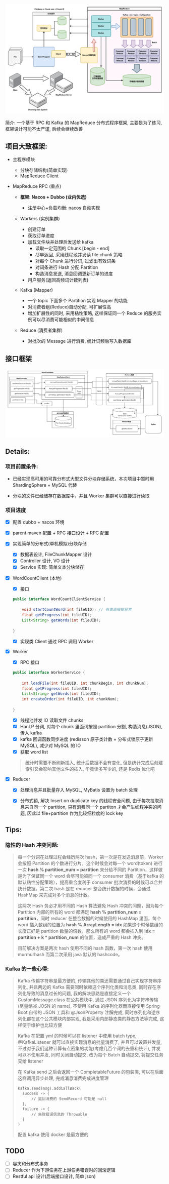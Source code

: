 ![服务框架图](.\img\服务框架图.png)





简介: 一个基于 RPC 和 Kafka 的 MapReduce 分布式程序框架, 主要是为了练习, 框架设计可能不太严谨, 后续会继续改善

## 项目大致框架:

- 主程序模块

  - 分块存储结构(简单实现)
  - MapReduce Client
- MapReduce RPC (重点)

  - **框架: Nacos + Dubbo (业内优选)**
    - 注册中心+负载均衡: nacos 自动实现
  - Workers (实例集群)
    - 创建订单
    - 获取订单进度
    - 加载文件块并处理后发送给 kafka
      - 读取一定范围的 Chunk [begin - end]
      - 尽早返回, 采用线程池并发读 file chunk 策略
      - 对每个 Chunk 进行分词, 过滤出有效词条
      - 对词条进行 Hash 分配 Partition
      - 构造消息发送, 消息回调更新订单的进度
    - 用户服务(返回高频词计数列表)
  - Kafka (Mapper)
  
    - 一个 topic 下面多个 Partition 实现 Mapper 的功能
    - 对消费者组(Reduce)自动分配, 可扩展性高
    - 增加扩展性的同时, 采用粘性策略, 这样保证同一个 Reduce 的服务实例可以尽消费可能相似的中间信息
  - Reduce (消费者集群) 
  
    - 对批次的 Message 进行消费, 统计词频后写入数据库



## 接口框架

![程序接口结构](.\img\程序接口结构.png)

## Details:

### 项目前置条件:

- 已经实现高可用的可靠分布式大型文件分块存储系统，本次项目中暂时用ShardingSphere + MySQL 代替

- 分块的文件已经储存在数据库中，并且 Worker 集群可以直接进行读取

### 项目进度

- [x] 配置 dubbo + nacos 环境

- [x] parent maven 配置 + RPC 接口设计 + RPC 配置

- [x] 实现简单的分布式(单机模拟)分块存储
  - [x] 数据表设计, FileChunkMapper 设计
  - [x] Controller 设计, VO 设计
  - [x] Service 实现: 简单文本分块储存
  
- [x] WordCountClient (本地)
  - [x] 接口
  
  ```java
  public interface WordCountClientService {
      
      void startCountWord(int fileUID); // 有事直接抛异常
      float getProgress(int fileUID);
      List<String> getWords(int fileUID);
      
  }
  ```
  
  - [x] 实现类 Client 通过 RPC 调用 Worker 
  
- [x] Worker 
  
  - [x] RPC 接口
  
  ```java
  public interface WorkerService {
  
      int loadFile(int fileUID, int chunkBegin, int chunkNum);
      float getProgress(int fileUID);
      List<String> getWords(int fileUID);
      int createOrder(int fileUID, int chunkNum);
  
  }
  ```
  
  - [x] 线程池并发 IO 读取文件 chunks
  - [x] HanLP 分词, 对每个 chunk 里面词按照 partition 分割, 构造消息(JSON), 传入 kafka
  - [x] kafka 回调函数同步进度 (redisson 原子类计数 + 分布式锁原子更新 MySQL), 减少对 MySQL 的 IO
  - [x] 获取 word list
  
  > 统计时需要不断刷新插入, 统计后数据不会有变化, 但是统计完成后创建索引又会影响其他文件的插入, 毕竟读多写少的, 还是 Redis 优化吧
  
- [x] Reducer

  - [x] 处理消息并且批量存入 MySQL, MyBatis 设置为 batch 处理
  - [x] 分布式锁, 解决 Insert on duplicate key 的线程安全问题, 由于每次拉取消息来自同一个 partition, 只有消费同一个 partiton 才会产生线程冲突的问题, 因此以 file+partition 作为比较细粒度的 lock key



## Tips:

### 隐性的 Hash 冲突问题:

> 每一个分词在处理过程会经历两次 hash，第一次是在发送消息前，Worker 会按照 Partition 的个数进行分片，这个时候会对每一个 word(token) 进行一次 **hash % partition_num = partition** 来分给不同的 Partition，这样做是为了保证同一个 word 会尽可能被同一个 consumer 消费（基于kafka 的默认粘性分配策略），提高重合度利于 consumer 批次消费的时候可以合并统计数据。第二次 hash 是在 reducer 整合统计数据的时候，会通过 HashMap 来完成对多个消息的计数。
>
> 这两次 Hash 务必才用不同的 Hash 算法避免 Hash 冲突的问题，因为每个 Partition 内部的所有的 word 都满足 **hash % partition_num = partition**，同时 reducer 在整合数据的时候使用的 HashMap 里面，每个 word 插入数组的位置为 **hash % ArrayLength = idx** 如果这个时候数组的长度正好是 partition 数量的倍数，那么所有的 word 都会插入到 **idx = partition + k * partition_num** 的位置，造成严重的 Hash 冲突。
>
> 目前解决方案是两次 hash 使用不同的 hash 函数，第一次 hash 使用 murmurhash 而第二次采用 java 默认的 hashcode。

### Kafka 的一些心得:

> Kafka 传输字符串是最方便的, 传输其他的类还需要通过自己实现字符串序列化, 并且两边的 Kafka 需要同时依赖这个序列化类和消息类, 同时存在序列化导致的消息过长的问题, 我的解决思路是直接定义一个 CustomMessage.class 在公共模块中, 通过 JSON 序列化为字符串传输(尽量缩减 JOSN 的 name), 不使用 Kafka 的序列化器而直接使用 Spring Boot 自带的 JSON 工具和 @JsonProperty 注解完成, 同时序列化和逆序列化都在这个公共模块内部实现, 我是采用内部静态类的静态方法等完成, 这样便于维护也比较方便
>
> Kafka 在配置 yml 的时候可以在 listener 中使用 batch type, @KafkaListener 就可以直接实现消息的批量消费了, 并且可以设置并发量, 不过对于我们这种计算有点密集的功能(考虑几百个词的去重和统计), 并发可以不使用并发, 同时关闭自动提交, 改为每个 Batch 自动提交, 将提交任务交给 listener 
>
> 在 Kafka send 之后会返回一个 CompletableFuture 的包装类, 可以在后面这样调用异步处理, 完成消息消费完成进度管理
>
> ```
> kafka.send(msg).addCallBack(
> 	success -> {
> 		// 返回消费的 SendRecord 可能是 null
> 	},
> 	failure -> {
> 		// 失败错误信息的 Throwable
> 	}
> )
> ```
>
> 配置 kafka 使用 docker 是最方便的



## TODO

- [ ] 容灾和分布式事务
- [ ] Reducer 作为下游任务在上游任务错误时的回滚逻辑
- [ ] Restful api 设计(后端接口设计, 简单 json)
